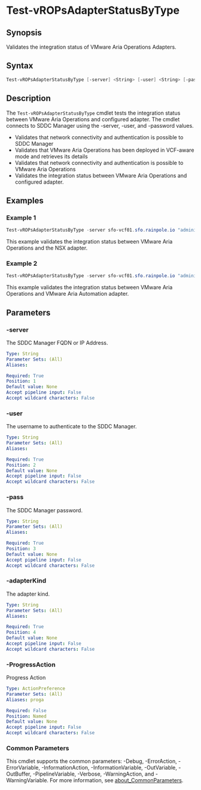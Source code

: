 # Test-vROPsAdapterStatusByType

## Synopsis

Validates the integration status of VMware Aria Operations Adapters.

## Syntax

```powershell
Test-vROPsAdapterStatusByType [-server] <String> [-user] <String> [-pass] <String> [-adapterKind] <String> [-ProgressAction <ActionPreference>] [<CommonParameters>]
```

## Description

The `Test-vROPsAdapterStatusByType` cmdlet tests the integration status between VMware Aria Operations and
configured adapter.
The cmdlet connects to SDDC Manager using the -server, -user, and -password values.

- Validates that network connectivity and authentication is possible to SDDC Manager
- Validates that VMware Aria Operations has been deployed in VCF-aware mode and retrieves its details
- Validates that network connectivity and authentication is possible to VMware Aria Operations
- Validates the integration status between VMware Aria Operations and configured adapter.

## Examples

### Example 1

```powershell
Test-vROPsAdapterStatusByType -server sfo-vcf01.sfo.rainpole.io "administrator@vsphere.local" -pass "VMw@re1!" -adapterKind NSXTAdapter
```

This example validates the integration status between VMware Aria Operations and the NSX adapter.

### Example 2

```powershell
Test-vROPsAdapterStatusByType -server sfo-vcf01.sfo.rainpole.io "administrator@vsphere.local" -pass "VMw@re1!" -adapterKind CASAdapter
```

This example validates the integration status between VMware Aria Operations and VMware Aria Automation adapter.

## Parameters

### -server

The SDDC Manager FQDN or IP Address.

```yaml
Type: String
Parameter Sets: (All)
Aliases:

Required: True
Position: 1
Default value: None
Accept pipeline input: False
Accept wildcard characters: False
```

### -user

The username to authenticate to the SDDC Manager.

```yaml
Type: String
Parameter Sets: (All)
Aliases:

Required: True
Position: 2
Default value: None
Accept pipeline input: False
Accept wildcard characters: False
```

### -pass

The SDDC Manager password.

```yaml
Type: String
Parameter Sets: (All)
Aliases:

Required: True
Position: 3
Default value: None
Accept pipeline input: False
Accept wildcard characters: False
```

### -adapterKind

The adapter kind.

```yaml
Type: String
Parameter Sets: (All)
Aliases:

Required: True
Position: 4
Default value: None
Accept pipeline input: False
Accept wildcard characters: False
```

### -ProgressAction

Progress Action

```yaml
Type: ActionPreference
Parameter Sets: (All)
Aliases: proga

Required: False
Position: Named
Default value: None
Accept pipeline input: False
Accept wildcard characters: False
```

### Common Parameters

This cmdlet supports the common parameters: -Debug, -ErrorAction, -ErrorVariable, -InformationAction, -InformationVariable, -OutVariable, -OutBuffer, -PipelineVariable, -Verbose, -WarningAction, and -WarningVariable. For more information, see [about_CommonParameters](http://go.microsoft.com/fwlink/?LinkID=113216).
